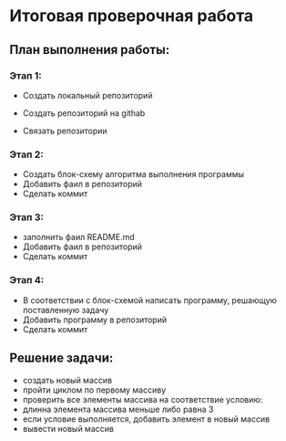 # Итоговая проверочная работа
## План выполнения работы:
### Этап 1:

* Создать локальный репозиторий

* Создать репозиторий на githab

* Связать репозитории

### Этап 2:

* Создать блок-схему алгоритма выполнения программы
* Добавить фаил в репозиторий
* Сделать коммит

### Этап 3:

* заполнить фаил README.md
* Добавить фаил в репозиторий
* Сделать коммит

### Этап 4:

* В соответствии с блок-схемой написать программу, решающую поставленную задачу
* Добавить программу в репозиторий
* Сделать коммит

## Решение задачи:

* создать новый массив
* пройти циклом по первому массиву
* проверить все элементы массива на соответствие условию: 
* длинна элемента массива меньше либо равна 3
* если условие выполняется, добавить элемент в новый массив
* вывести новый массив